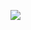 ![]([https://github.com/RUFFYpy/RUFFYpy/blob/main/RUFFYpy.gif](https://github.com/RUFFYpy/RUFFYpy/blob/main/RUFFYpy_.gif))
